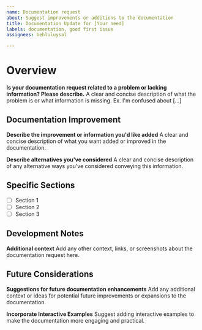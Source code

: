 ```yaml
---
name: Documentation request
about: Suggest improvements or additions to the documentation
title: Documentation Update for [Your need]
labels: documentation, good first issue
assignees: behluluysal

---
```


# Overview
**Is your documentation request related to a problem or lacking information? Please describe.**
A clear and concise description of what the problem is or what information is missing. Ex. I'm confused about [...]

## Documentation Improvement
**Describe the improvement or information you'd like added**
A clear and concise description of what you want added or improved in the documentation.

**Describe alternatives you've considered**
A clear and concise description of any alternative ways you've considered conveying this information.

## Specific Sections
- [ ] Section 1
- [ ] Section 2
- [ ] Section 3

## Development Notes
**Additional context**
Add any other context, links, or screenshots about the documentation request here.

## Future Considerations
**Suggestions for future documentation enhancements**
Add any additional context or ideas for potential future improvements or expansions to the documentation.

**Incorporate Interactive Examples**
Suggest adding interactive examples to make the documentation more engaging and practical.
